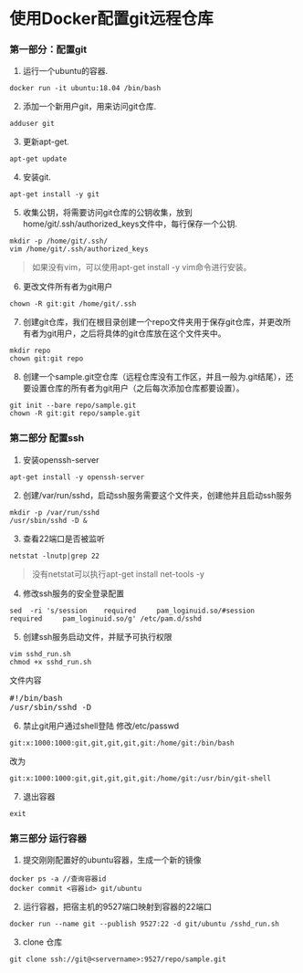 # 使用Docker配置git远程仓库

### 第一部分：配置git
1. 运行一个ubuntu的容器.
```
docker run -it ubuntu:18.04 /bin/bash
```
2. 添加一个新用户git，用来访问git仓库.
```
adduser git
```
3. 更新apt-get.
```
apt-get update 
```
4. 安装git.
```
apt-get install -y git
```
5. 收集公钥，将需要访问git仓库的公钥收集，放到home/git/.ssh/authorized_keys文件中，每行保存一个公钥.
```
mkdir -p /home/git/.ssh/
vim /home/git/.ssh/authorized_keys
```
> 如果没有vim，可以使用apt-get install -y vim命令进行安装。
6. 更改文件所有者为git用户
```
chown -R git:git /home/git/.ssh
```
7. 创建git仓库，我们在根目录创建一个repo文件夹用于保存git仓库，并更改所有者为git用户，之后将具体的git仓库放在这个文件夹中。
```
mkdir repo
chown git:git repo
```
8. 创建一个sample.git空仓库（远程仓库没有工作区，并且一般为.git结尾），还要设置仓库的所有者为git用户（之后每次添加仓库都要设置）。
```
git init --bare repo/sample.git
chown -R git:git repo/sample.git
```
### 第二部分 配置ssh
1. 安装openssh-server
```
apt-get install -y openssh-server
```
2. 创建/var/run/sshd，启动ssh服务需要这个文件夹，创建他并且启动ssh服务
```
mkdir -p /var/run/sshd
/usr/sbin/sshd -D &
```
3. 查看22端口是否被监听
```
netstat -lnutp|grep 22
```
> 没有netstat可以执行apt-get install net-tools -y
4. 修改ssh服务的安全登录配置
```
sed  -ri 's/session    required     pam_loginuid.so/#session    required     pam_loginuid.so/g' /etc/pam.d/sshd
```
5. 创建ssh服务启动文件，并赋予可执行权限
```
vim sshd_run.sh
chmod +x sshd_run.sh
```
文件内容
<pre>
#!/bin/bash
/usr/sbin/sshd -D
</pre>
6. 禁止git用户通过shell登陆
修改/etc/passwd
```
git:x:1000:1000:git,git,git,git,git:/home/git:/bin/bash
```
改为
```
git:x:1000:1000:git,git,git,git,git:/home/git:/usr/bin/git-shell
```
7. 退出容器
```
exit
```

### 第三部分 运行容器
1. 提交刚刚配置好的ubuntu容器，生成一个新的镜像
```
docker ps -a //查询容器id
docker commit <容器id> git/ubuntu
```
2. 运行容器，把宿主机的9527端口映射到容器的22端口
```
docker run --name git --publish 9527:22 -d git/ubuntu /sshd_run.sh
```
3. clone 仓库
```
git clone ssh://git@<servername>:9527/repo/sample.git
```